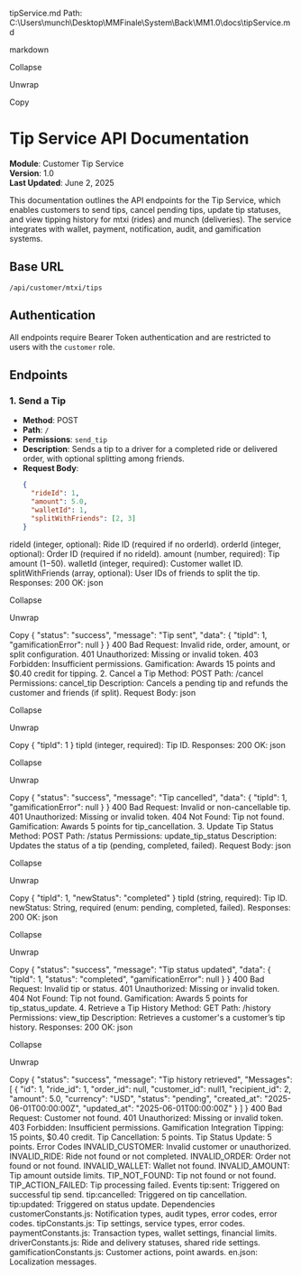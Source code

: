 tipService.md
Path: C:\Users\munch\Desktop\MMFinale\System\Back\MM1.0\docs\tipService.md

markdown

Collapse

Unwrap

Copy
# Tip Service API Documentation

**Module**: Customer Tip Service  
**Version**: 1.0  
**Last Updated**: June 2, 2025  

This documentation outlines the API endpoints for the Tip Service, which enables customers to send tips, cancel pending tips, update tip statuses, and view tipping history for mtxi (rides) and munch (deliveries). The service integrates with wallet, payment, notification, audit, and gamification systems.

## Base URL
`/api/customer/mtxi/tips`

## Authentication
All endpoints require Bearer Token authentication and are restricted to users with the `customer` role.

## Endpoints

### 1. Send a Tip
- **Method**: POST
- **Path**: `/`
- **Permissions**: `send_tip`
- **Description**: Sends a tip to a driver for a completed ride or delivered order, with optional splitting among friends.
- **Request Body**:
  ```json
  {
    "rideId": 1,
    "amount": 5.0,
    "walletId": 1,
    "splitWithFriends": [2, 3]
  }
rideId (integer, optional): Ride ID (required if no orderId).
orderId (integer, optional): Order ID (required if no rideId).
amount (number, required): Tip amount ($1-$50).
walletId (integer, required): Customer wallet ID.
splitWithFriends (array, optional): User IDs of friends to split the tip.
Responses:
200 OK:
json

Collapse

Unwrap

Copy
{
  "status": "success",
  "message": "Tip sent",
  "data": {
    "tipId": 1,
    "gamificationError": null
  }
}
400 Bad Request: Invalid ride, order, amount, or split configuration.
401 Unauthorized: Missing or invalid token.
403 Forbidden: Insufficient permissions.
Gamification: Awards 15 points and $0.40 credit for tipping.
2. Cancel a Tip
Method: POST
Path: /cancel
Permissions: cancel_tip
Description: Cancels a pending tip and refunds the customer and friends (if split).
Request Body:
json

Collapse

Unwrap

Copy
{
  "tipId": 1
}
tipId (integer, required): Tip ID.
Responses:
200 OK:
json

Collapse

Unwrap

Copy
{
  "status": "success",
  "message": "Tip cancelled",
  "data": {
    "tipId": 1,
    "gamificationError": null
  }
}
400 Bad Request: Invalid or non-cancellable tip.
401 Unauthorized: Missing or invalid token.
404 Not Found: Tip not found.
Gamification: Awards 5 points for tip_cancellation.
3. Update Tip Status
Method: POST
Path: /status
Permissions: update_tip_status
Description: Updates the status of a tip (pending, completed, failed).
Request Body:
json

Collapse

Unwrap

Copy
{
  "tipId": 1,
  "newStatus": "completed"
}
tipId (string, required): Tip ID.
newStatus: String, required (enum: pending, completed, failed).
Responses:
200 OK:
json

Collapse

Unwrap

Copy
{
  "status": "success",
  "message": "Tip status updated",
  "data": {
    "tipId": 1,
    "status": "completed",
    "gamificationError": null
  }
}
400 Bad Request: Invalid tip or status.
401 Unauthorized: Missing or invalid token.
404 Not Found: Tip not found.
Gamification: Awards 5 points for tip_status_update.
4. Retrieve a Tip History
Method: GET
Path: /history
Permissions: view_tip
Description: Retrieves a customer's a customer’s tip history.
Responses:
200 OK:
json

Collapse

Unwrap

Copy
{
  "status": "success",
  "message": "Tip history retrieved",
  "Messages": [
    {
      "id": 1,
      "ride_id": 1,
      "order_id": null,
      "customer_id": null1,
      "recipient_id": 2,
      "amount": 5.0,
      "currency": "USD",
      "status": "pending",
      "created_at": "2025-06-01T00:00:00Z",
      "updated_at": "2025-06-01T00:00:00Z"
    }
  ]
}
400 Bad Request: Customer not found.
401 Unauthorized: Missing or invalid token.
403 Forbidden: Insufficient permissions.
Gamification Integration
Tipping: 15 points, $0.40 credit.
Tip Cancellation: 5 points.
Tip Status Update: 5 points.
Error Codes
INVALID_CUSTOMER: Invalid customer or unauthorized.
INVALID_RIDE: Ride not found or not completed.
INVALID_ORDER: Order not found or not found.
INVALID_WALLET: Wallet not found.
INVALID_AMOUNT: Tip amount outside limits.
TIP_NOT_FOUND: Tip not found or not found.
TIP_ACTION_FAILED: Tip processing failed.
Events
tip:sent: Triggered on successful tip send.
tip:cancelled: Triggered on tip cancellation.
tip:updated: Triggered on status update.
Dependencies
customerConstants.js: Notification types, audit types, error codes, error codes.
tipConstants.js: Tip settings, service types, error codes.
paymentConstants.js: Transaction types, wallet settings, financial limits.
driverConstants.js: Ride and delivery statuses, shared ride settings.
gamificationConstants.js: Customer actions, point awards.
en.json: Localization messages.
